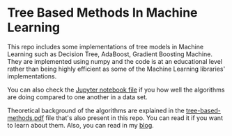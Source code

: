 # Tree Based Methods In Machine Learning

This repo includes some implementations of tree models in Machine Learning such as Decision Tree, AdaBoost, Gradient Boosting Machine. 
They are implemented using numpy and the code is at an educational level rather than being highly efficient as some of the Machine Learning libraries' implementations.

You can also check the [Jupyter notebook file](https://github.com/tugrulhkarabulut/Tree-Based-Methods/blob/master/Tree%20Based%20Classification%20Applications.ipynb) if you how well the algorithms are doing compared to one another in a data set.

Theoretical background of the algorithms are explained in the [tree-based-methods.pdf](https://raw.githubusercontent.com/tugrulhkarabulut/Tree-Based-Methods/master/tree-based-methods.pdf) file that's also present in this repo. You can read it if you
want to learn about them. Also, you can read in my [blog](https://tugrulhkarabulut.github.io/blog).